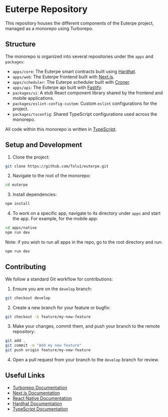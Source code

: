 # Euterpe Repository

This repository houses the different components of the Euterpe project, managed as a monorepo using Turborepo.

## Structure

The monorepo is organized into several repositories under the `apps` and `packages`:

- `apps/core`: The Euterpe smart contracts built using [Hardhat](https://hardhat.org/).
- `apps/web`: The Euterpe frontend built with [Next.js](https://nextjs.org/).
- `apps/scheduler`: The Euterpe scheduler built with [Croner](https://croner.56k.guru/).
- `apps/api`: The Euterpe api built with [Fastify](https://fastify.dev/).
- `packages/ui`: A stub React component library shared by the frontend and mobile applications.
- `packages/eslint-config-custom`: Custom `eslint` configurations for the project.
- `packages/tsconfig`: Shared TypeScript configurations used across the monorepo.

All code within this monorepo is written in [TypeScript](https://www.typescriptlang.org/).

## Setup and Development

1. Clone the project:

```bash
git clone https://github.com/Tolu1/euterpe.git
```

2. Navigate to the root of the monorepo:

```sh
cd euterpe
```

3. Install dependencies:

```sh
npm install
```

4. To work on a specific app, navigate to its directory under `apps` and start the app. For example, for the mobile app:

```sh
cd apps/native
npm run dev
```

Note: if you wish to run all apps in the repo, go to the root directory and run:

```sh
npm run dev
```

## Contributing

We follow a standard Git workflow for contributions:

1. Ensure you are on the `develop` branch:

```sh
git checkout develop
```

2. Create a new branch for your feature or bugfix:

```sh
git checkout -b feature/my-new-feature
```

3. Make your changes, commit them, and push your branch to the remote repository:

```sh
git add .
git commit -m "Add my new feature"
git push origin feature/my-new-feature
```

4. Open a pull request from your branch to the `develop` branch for review.

## Useful Links

- [Turborepo Documentation](https://turbo.build/)
- [Next.js Documentation](https://nextjs.org/docs)
- [React Native Documentation](https://reactnative.dev/docs)
- [Hardhat Documentation](https://hardhat.org/getting-started/)
- [TypeScript Documentation](https://www.typescriptlang.org/docs/)
